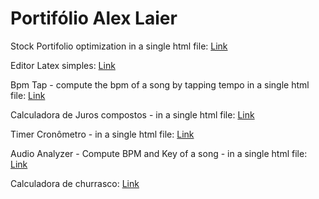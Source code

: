 # Portifólio Alex Laier


Stock Portifolio optimization in a single html file:
[Link](https://alexlaier.github.io/Portifolio/portifolio_optimization.html)

Editor Latex simples:
[Link](https://alexlaier.github.io/Portifolio/editor_latex.html)


Bpm Tap - compute the bpm of a song by tapping tempo in a single html file:
[Link](https://alexlaier.github.io/Portifolio/tap_bpm.html)


Calculadora de Juros compostos - in a single html file:
[Link](https://alexlaier.github.io/Portifolio/calculadora_juros_compostos.html)


Timer Cronômetro - in a single html file:
[Link](https://alexlaier.github.io/Portifolio/timer.html)

Audio Analyzer - Compute BPM and Key of a song - in a single html file:
[Link](https://alexlaier.github.io/Portifolio/audio_analizer.html)

Calculadora de churrasco:
[Link](https://alexlaier.github.io/Portifolio/calculadora_churrasco.html)
